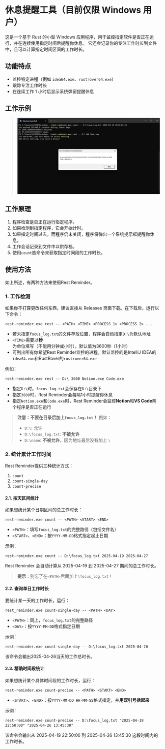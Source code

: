 # 休息提醒工具（目前仅限 Windows 用户）

这是一个基于 Rust 的小型 Windows 应用程序，用于监控指定软件是否正在运行，并在连续使用指定时间后提醒你休息。
它还会记录你的专注工作时长到文件中，且可以计算指定时间区间的工作时长。

## 功能特点

- 监控特定进程（例如 `idea64.exe`、`rustrover64.exe`）
- 跟踪专注工作时长
- 在连续工作 1 小时后显示系统弹窗提醒休息

## 工作示例

> ![截图](Screenshot.png)

## 工作原理

1. 程序检查是否正在运行指定程序。
2. 如果检测到指定程序，它会开始计时。
3. 如果指定时间过去，而程序仍未关闭，程序将弹出一个系统提示框提醒你休息。
4. 工作会话记录到文件中以供存档。
5. 使用`count`族命令来获取指定时间段的工作时长。

## 使用方法
如上所述，有两种方法来使用Rest Reminder。

### 1. 工作检测
如果你不打算更改任何东西，建议直接从 Releases 页面下载。在下载后，运行以下命令：

```aiignore
rest-reminder.exe rest -- <PATH> <TIME> <PROCESS_1> <PROCESS_2> ...
```
* 若未指定`focus_log.txt`的文件存放位置，程序会自动指定`D:\`为默认地址
* `<TIME>`需要以**秒**为单位填写（不能用分钟或小时）。默认值为3600秒（1小时）
* 可列出所有你希望Rest Reminder监控的进程。默认监控的是IntelliJ IDEA的`idea64.exe`和RustRover的`rustrover64.exe`

例如：
```aiignore
rest-reminder.exe rest -- D:\ 3600 Notion.exe Code.exe
```
* 指定`D:\`时，`focus_log.txt`会保存在`D:\`目录下
* 指定`3600`时，Rest Reminder会每隔1小时提醒你休息
* 指定`Notion.exe`和`Code.exe`时，Rest Reminder会监控**Notion**和**VS Code**两个程序是否正在运行

> **注意：不要在目录后加上`focus_log.txt`！** 例如：
> * `D:\`: 允许
> * `D:\focus_log.txt`: **不被允许**
> * `D:\name`: **不被允许**，因为地址最后没有加上 `\`


### 2. 统计累计工作时间
Rest Reminder提供三种统计方式：
1. `count`
2. `count-single-day`
3. `count-precise`

#### 2.1. 按天区间统计
如果想统计某个日期区间的总工作时长：
```aiignore
rest-reminder.exe count -- <PATH> <START> <END>
```
* `<PATH>`：填写`focus_log.txt`的完整路径（包括文件名）
* `<START>`、`<END>`：按`YYYY-MM-DD`格式指定起止日期

示例：
```aiignore
rest-reminder.exe count -- D:\focus_log.txt 2025-04-19 2025-04-27
```
Rest Reminder 会自动计算从 2025-04-19 到 2025-04-27 期间的总工作时长。
> **提示**：别忘了在`<PATH>`后面加上`\focus_log.txt`！

#### 2.2. 查询单日工作时长
要统计某一天的工作时长，运行：
```aiignore
rest_reminder.exe count-single-day -- <PATH> <DAY>
```
* `<PATH>`：同上，`focus_log.txt`的完整路径
* `<DAY>`：按`YYYY-MM-DD`格式指定日期

示例：
```aiignore
rest-reminder.exe count-single-day -- D:\focus_log.txt 2025-04-26
```
该命令会输出2025-04-26当天的工作总时长。

#### 2.3. 精确时间段统计
如果想统计某个具体时间段的工作时长，运行：
```aiignore
rest-reminder.exe count-precise -- <PATH> <START> <END>
```
* `<START>`、`<END>`：按`YYYY-MM-DD HH-MM-SS`格式指定，并**用双引号括起来**

示例：
```aiignore
rest-reminder.exe count-precise -- D:\focus_log.txt "2025-04-19 22:50:00" "2025-04-26 13:45:30"
```
该命令会输出从 2025-04-19 22:50:00 到 2025-04-26 13:45:30 这段时间内的工作时长。